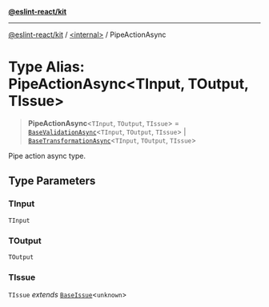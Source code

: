 [**@eslint-react/kit**](../../README.md)

***

[@eslint-react/kit](../../README.md) / [\<internal\>](../README.md) / PipeActionAsync

# Type Alias: PipeActionAsync\<TInput, TOutput, TIssue\>

> **PipeActionAsync**\<`TInput`, `TOutput`, `TIssue`\> = [`BaseValidationAsync`](../interfaces/BaseValidationAsync.md)\<`TInput`, `TOutput`, `TIssue`\> \| [`BaseTransformationAsync`](../interfaces/BaseTransformationAsync.md)\<`TInput`, `TOutput`, `TIssue`\>

Pipe action async type.

## Type Parameters

### TInput

`TInput`

### TOutput

`TOutput`

### TIssue

`TIssue` *extends* [`BaseIssue`](../interfaces/BaseIssue.md)\<`unknown`\>
